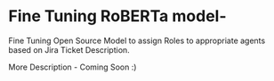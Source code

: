 # Fine Tuning RoBERTa model- 

Fine Tuning Open Source Model to assign Roles to appropriate agents based on Jira Ticket Description.


More Description - Coming Soon :)

